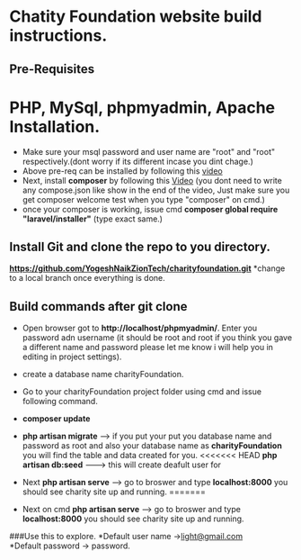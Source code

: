 # Chatity Foundation website build instructions.

## Pre-Requisites

# PHP, MySql, phpmyadmin, Apache Installation.
* Make sure your msql password and user name are "root" and "root" respectively.(dont worry if its different incase you dint chage.)
* Above pre-req can be installed by following this <a href="https://www.youtube.com/watch?v=dfly7eNym4Y">video<a/>
* Next, install **composer** by following this <a href="https://www.youtube.com/watch?v=ZocYVPP3nQY">Video</a> (you dont need to write any compose.json like show in the end of the video, Just make sure you get composer welcome test when you type "composer" on cmd.)
* once your composer is working, issue cmd **composer global require "laravel/installer"** (type exact same.)

## Install Git and clone the repo to you directory.
**https://github.com/YogeshNaikZionTech/charityfoundation.git**
*change to a local branch once everything is done.


## Build commands after git clone
* Open browser got to **http://localhost/phpmyadmin/**. Enter you password adn username (it should be root and root if you think you gave a different name and password please let me know i will help you in editing in project settings).
* create a database name charityFoundation.
* Go to your charityFoundation project folder using cmd and issue following command.
* **composer update** <br>
* **php artisan migrate** --> if you put your put you database name and password as root and also your database name as **charityFoundation** you will find the table and data created for you.
<<<<<<< HEAD
**php artisan db:seed** ---> this will create deafult user for 
* Next **php artisan serve** --> go to broswer and type **localhost:8000** you should see charity site up and running.
=======
 
* Next on cmd **php artisan serve** --> go to broswer and type **localhost:8000** you should see charity site up and running.
    


###Use this to explore.
*Default user name ->light@gmail.com<br>
*Default password -> password.



